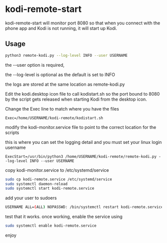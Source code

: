 # kodi-remote-start

kodi-remote-start will monitor port 8080 so that when you connect with the phone app and Kodi is not running, it will start up Kodi.


## Usage
```bash
python3 remote-kodi.py --log-level INFO --user USERNAME
```

the --user option is required,

the --log-level is optional as the default is set to INFO

the logs are stored at the same location as remote-kodi.py

Edit the kodi.desktop icon file to call kodistart.sh so the port bound to 8080 by the script gets released when starting Kodi from the desktop icon.

Change the Exec line to match where you have the files
```nano 
Exec=/home/USERNAME/kodi-remote/kodistart.sh
```

modify the kodi-monitor.service file to point to the correct location for the scripts

this is where you can set the logging detail and you must set your linux login username
```nano 
ExecStart=/usr/bin/python3 /home/USERNAME/kodi-remote/remote-kodi.py --log-level INFO --user USERNAME
```

copy kodi-monitor.service to /etc/systemd/service
```bash
sudo cp kodi-remote.service /etc/systemd/service
sudo systemctl daemon-reload
sudo systemctl start kodi-remote.service
```

add your user to sudoers 
```bash
USERNAME ALL=(ALL) NOPASSWD: /bin/systemctl restart kodi-remote.service
```


test that it works.
once working, enable the service using 
```bash
sudo systemctl enable kodi-remote.service
```

enjoy
